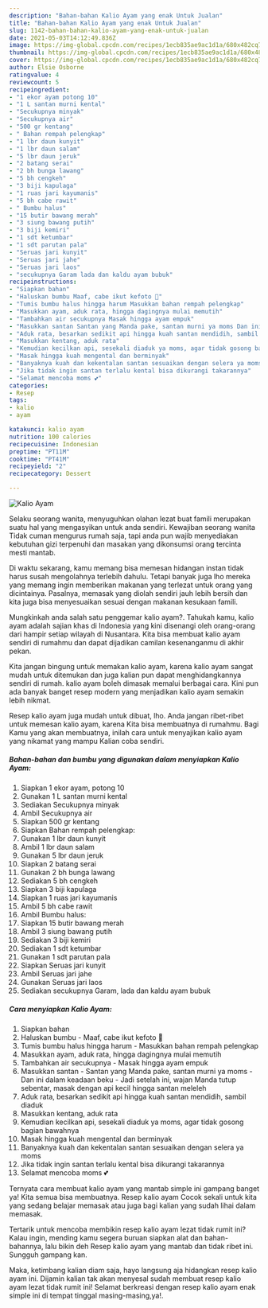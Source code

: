 ```yaml
---
description: "Bahan-bahan Kalio Ayam yang enak Untuk Jualan"
title: "Bahan-bahan Kalio Ayam yang enak Untuk Jualan"
slug: 1142-bahan-bahan-kalio-ayam-yang-enak-untuk-jualan
date: 2021-05-03T14:12:49.836Z
image: https://img-global.cpcdn.com/recipes/1ecb835ae9ac1d1a/680x482cq70/kalio-ayam-foto-resep-utama.jpg
thumbnail: https://img-global.cpcdn.com/recipes/1ecb835ae9ac1d1a/680x482cq70/kalio-ayam-foto-resep-utama.jpg
cover: https://img-global.cpcdn.com/recipes/1ecb835ae9ac1d1a/680x482cq70/kalio-ayam-foto-resep-utama.jpg
author: Elsie Osborne
ratingvalue: 4
reviewcount: 5
recipeingredient:
- "1 ekor ayam potong 10"
- "1 L santan murni kental"
- "Secukupnya minyak"
- "Secukupnya air"
- "500 gr kentang"
- " Bahan rempah pelengkap"
- "1 lbr daun kunyit"
- "1 lbr daun salam"
- "5 lbr daun jeruk"
- "2 batang serai"
- "2 bh bunga lawang"
- "5 bh cengkeh"
- "3 biji kapulaga"
- "1 ruas jari kayumanis"
- "5 bh cabe rawit"
- " Bumbu halus"
- "15 butir bawang merah"
- "3 siung bawang putih"
- "3 biji kemiri"
- "1 sdt ketumbar"
- "1 sdt parutan pala"
- "Seruas jari kunyit"
- "Seruas jari jahe"
- "Seruas jari laos"
- "secukupnya Garam lada dan kaldu ayam bubuk"
recipeinstructions:
- "Siapkan bahan"
- "Haluskan bumbu Maaf, cabe ikut kefoto 🤭"
- "Tumis bumbu halus hingga harum Masukkan bahan rempah pelengkap"
- "Masukkan ayam, aduk rata, hingga dagingnya mulai memutih"
- "Tambahkan air secukupnya Masak hingga ayam empuk"
- "Masukkan santan Santan yang Manda pake, santan murni ya moms Dan ini dalam keadaan beku Jadi setelah ini, wajan Manda tutup sebentar, masak dengan api kecil hingga santan meleleh"
- "Aduk rata, besarkan sedikit api hingga kuah santan mendidih, sambil diaduk"
- "Masukkan kentang, aduk rata"
- "Kemudian kecilkan api, sesekali diaduk ya moms, agar tidak gosong bagian bawahnya"
- "Masak hingga kuah mengental dan berminyak"
- "Banyaknya kuah dan kekentalan santan sesuaikan dengan selera ya moms"
- "Jika tidak ingin santan terlalu kental bisa dikurangi takarannya"
- "Selamat mencoba moms 💕"
categories:
- Resep
tags:
- kalio
- ayam

katakunci: kalio ayam 
nutrition: 100 calories
recipecuisine: Indonesian
preptime: "PT11M"
cooktime: "PT41M"
recipeyield: "2"
recipecategory: Dessert

---
```



![Kalio Ayam](https://img-global.cpcdn.com/recipes/1ecb835ae9ac1d1a/680x482cq70/kalio-ayam-foto-resep-utama.jpg)

Selaku seorang wanita, menyuguhkan olahan lezat buat famili merupakan suatu hal yang mengasyikan untuk anda sendiri. Kewajiban seorang  wanita Tidak cuman mengurus rumah saja, tapi anda pun wajib menyediakan kebutuhan gizi terpenuhi dan masakan yang dikonsumsi orang tercinta mesti mantab.

Di waktu  sekarang, kamu memang bisa memesan hidangan instan tidak harus susah mengolahnya terlebih dahulu. Tetapi banyak juga lho mereka yang memang ingin memberikan makanan yang terlezat untuk orang yang dicintainya. Pasalnya, memasak yang diolah sendiri jauh lebih bersih dan kita juga bisa menyesuaikan sesuai dengan makanan kesukaan famili. 



Mungkinkah anda salah satu penggemar kalio ayam?. Tahukah kamu, kalio ayam adalah sajian khas di Indonesia yang kini disenangi oleh orang-orang dari hampir setiap wilayah di Nusantara. Kita bisa membuat kalio ayam sendiri di rumahmu dan dapat dijadikan camilan kesenanganmu di akhir pekan.

Kita jangan bingung untuk memakan kalio ayam, karena kalio ayam sangat mudah untuk ditemukan dan juga kalian pun dapat menghidangkannya sendiri di rumah. kalio ayam boleh dimasak memalui berbagai cara. Kini pun ada banyak banget resep modern yang menjadikan kalio ayam semakin lebih nikmat.

Resep kalio ayam juga mudah untuk dibuat, lho. Anda jangan ribet-ribet untuk memesan kalio ayam, karena Kita bisa membuatnya di rumahmu. Bagi Kamu yang akan membuatnya, inilah cara untuk menyajikan kalio ayam yang nikamat yang mampu Kalian coba sendiri.

<!--inarticleads1-->

##### Bahan-bahan dan bumbu yang digunakan dalam menyiapkan Kalio Ayam:

1. Siapkan 1 ekor ayam, potong 10
1. Gunakan 1 L santan murni kental
1. Sediakan Secukupnya minyak
1. Ambil Secukupnya air
1. Siapkan 500 gr kentang
1. Siapkan  Bahan rempah pelengkap:
1. Gunakan 1 lbr daun kunyit
1. Ambil 1 lbr daun salam
1. Gunakan 5 lbr daun jeruk
1. Siapkan 2 batang serai
1. Gunakan 2 bh bunga lawang
1. Sediakan 5 bh cengkeh
1. Siapkan 3 biji kapulaga
1. Siapkan 1 ruas jari kayumanis
1. Ambil 5 bh cabe rawit
1. Ambil  Bumbu halus:
1. Siapkan 15 butir bawang merah
1. Ambil 3 siung bawang putih
1. Sediakan 3 biji kemiri
1. Sediakan 1 sdt ketumbar
1. Gunakan 1 sdt parutan pala
1. Siapkan Seruas jari kunyit
1. Ambil Seruas jari jahe
1. Gunakan Seruas jari laos
1. Sediakan secukupnya Garam, lada dan kaldu ayam bubuk




<!--inarticleads2-->

##### Cara menyiapkan Kalio Ayam:

1. Siapkan bahan
1. Haluskan bumbu - Maaf, cabe ikut kefoto 🤭
1. Tumis bumbu halus hingga harum - Masukkan bahan rempah pelengkap
1. Masukkan ayam, aduk rata, hingga dagingnya mulai memutih
1. Tambahkan air secukupnya - Masak hingga ayam empuk
1. Masukkan santan - Santan yang Manda pake, santan murni ya moms - Dan ini dalam keadaan beku - Jadi setelah ini, wajan Manda tutup sebentar, masak dengan api kecil hingga santan meleleh
1. Aduk rata, besarkan sedikit api hingga kuah santan mendidih, sambil diaduk
1. Masukkan kentang, aduk rata
1. Kemudian kecilkan api, sesekali diaduk ya moms, agar tidak gosong bagian bawahnya
1. Masak hingga kuah mengental dan berminyak
1. Banyaknya kuah dan kekentalan santan sesuaikan dengan selera ya moms
1. Jika tidak ingin santan terlalu kental bisa dikurangi takarannya
1. Selamat mencoba moms 💕




Ternyata cara membuat kalio ayam yang mantab simple ini gampang banget ya! Kita semua bisa membuatnya. Resep kalio ayam Cocok sekali untuk kita yang sedang belajar memasak atau juga bagi kalian yang sudah lihai dalam memasak.

Tertarik untuk mencoba membikin resep kalio ayam lezat tidak rumit ini? Kalau ingin, mending kamu segera buruan siapkan alat dan bahan-bahannya, lalu bikin deh Resep kalio ayam yang mantab dan tidak ribet ini. Sungguh gampang kan. 

Maka, ketimbang kalian diam saja, hayo langsung aja hidangkan resep kalio ayam ini. Dijamin kalian tak akan menyesal sudah membuat resep kalio ayam lezat tidak rumit ini! Selamat berkreasi dengan resep kalio ayam enak simple ini di tempat tinggal masing-masing,ya!.


